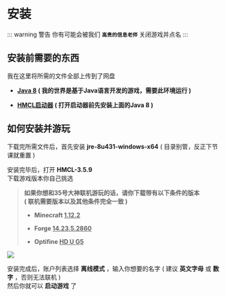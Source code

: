 # 安装

::: warning 警告
你有可能会被我们 **`高贵的信息老师`** 关闭游戏并点名
:::

## 安装前需要的东西

我在这里将所需的文件全部上传到了网盘

- **[Java 8](https://pan.huang1111.cn/s/laqgjIL) ( 我的世界是基于Java语言开发的游戏，需要此环境运行 )**

- **[HMCL启动器](https://pan.huang1111.cn/s/zMeW4hM) ( 打开启动器前先安装上面的Java 8 )**


## 如何安装并游玩

下载完所需文件后，首先安装 **jre-8u431-windows-x64** ( 目录别管，反正下节课就重置 )

安装完毕后，打开 **HMCL-3.5.9**<br>下载游戏版本你自己挑选

> **如果你想和35号大神联机游玩的话，请你下载带有以下条件的版本<br>( 联机需要版本以及其他条件完全一致 )**
>
> - **Minecraft <u>1.12.2</u>**
>
> - **Forge <u>14.23.5.2860</u>**
>
> - **Optifine <u>HD U G5</u>**

<img src="https://cdn.jsdelivr.net/gh/live-block/live-block.github.io@main/docs/img/version.png">

安装完成后，账户列表选择 **离线模式** ，输入你想要的名字 ( 建议 **英文字母** 或 **数字** ，否则无法联机 )<br>然后你就可以 **启动游戏** 了
